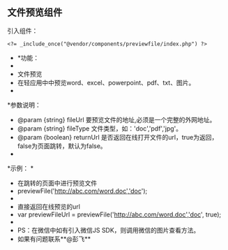 ## 文件预览组件 ##

引入组件：

    <?= _include_once("@vendor/components/previewfile/index.php") ?>

 *  *功能：
 *
 * 文件预览
 * 在轻应用中中预览word、excel、powerpoint、pdf、txt、图片。
 *
 *参数说明：
 * @param {string}  fileUrl  要预览文件的地址,必须是一个完整的外网地址。
 * @param {string}  fileType 文件类型，如：'doc','pdf','jpg'。
 * @param {boolean} returnUrl 是否返回在线打开文件的url，true为返回，false为页面跳转，默认为false。
 *
 *示例：
 *
 * 在跳转的页面中进行预览文件
 *  previewFile('http://abc.com/word.doc','doc');
 *
 * 直接返回在线预览的url
 *  var previewFileUrl = previewFile('http://abc.com/word.doc','doc', true);
 *
 * PS：在微信中如有引入微信JS SDK，则调用微信的图片查看方法。
 * 如果有问题联系**@彭飞**